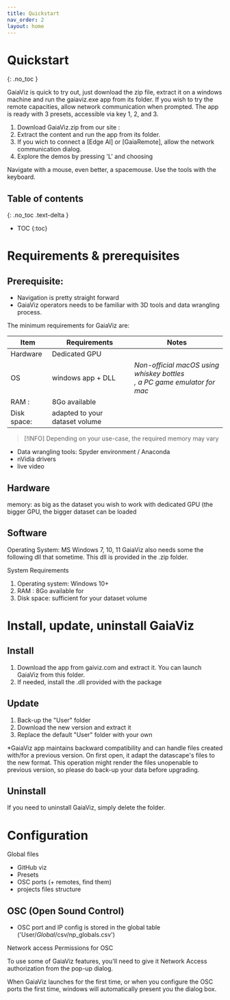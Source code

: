```yaml
---
title: Quickstart
nav_order: 2
layout: home
---
```

# Quickstart
{: .no_toc }

GaiaViz is quick to try out, just download the zip file, extract it on a windows machine and run the gaiaviz.exe app from its folder. If you wish to try the remote capacities, allow network communication when prompted. The app is ready with 3 presets, accessible via key 1, 2, and 3.

1. Download GaiaViz.zip from our site :
2. Extract the content and run the app from its folder.
3. If you wich to connect a [Edge AI] or [GaiaRemote], allow the network communication dialog.
4. Explore the demos by pressing 'L' and choosing

Navigate with a mouse, even better, a spacemouse.
Use the tools with the keyboard.

## Table of contents
{: .no_toc .text-delta }

- TOC
{:toc}

# Requirements & prerequisites

## Prerequisite:

- Navigation is pretty straight forward
- GaiaViz operators needs to be familiar with 3D tools and data wrangling process.

The minimum requirements for GaiaViz are:

| Item        | Requirements                   | Notes                                                                   |
| ----------- | ------------------------------ | -------------------------------------------------------------------------- |
| Hardware    | Dedicated GPU                  |                                                                            |
| OS          | windows app + DLL              | *Non-official macOS using whiskey bottles<br>, a PC game emulator for mac* |
| RAM :       | 8Go available                  |                                                                            |
| Disk space: | adapted to your dataset volume |                                                                            |

> [!INFO] 
> Depending on your use-case, the required memory may vary


- Data wrangling tools: Spyder environment / Anaconda 
- nVidia drivers
- live video

## Hardware

memory: as big as the dataset you wish to work with
dedicated GPU (the bigger GPU, the bigger dataset can be loaded

## Software

Operating System: MS Windows 7, 10, 11
GaiaViz also needs some the following dll that sometime.
This dll is provided in the .zip folder.

System Requirements
1. Operating system: Windows 10+ 
2. RAM : 8Go available for
3. Disk space: sufficient for your dataset volume

# Install, update, uninstall GaiaViz

## Install
1. Download the app from gaiviz.com and extract it. You can launch GaiaViz from this folder.
2. If needed, install the .dll provided with the package

## Update 

1. Back-up the "User" folder
2. Download the new version and extract it
3. Replace the default "User" folder with your own


*GaiaViz app maintains backward compatibility and can handle files created with/for a previous version. On first open, it adapt the datascape's files to the new format. This operation might render the files unopenable to previous version, so please do back-up your data before upgrading.


## Uninstall
If you need to uninstall GaiaViz, simply delete the folder.


# Configuration

Global files
- GitHub viz
- Presets
- OSC ports (+ remotes, find them)
- projects files structure


## OSC (Open Sound Control)
- OSC port and IP config is stored in the global table ('User/_Global_/csv/np_globals.csv')

Network access Permissions for OSC

To use some of GaiaViz features, you'll need to give it Network Access authorization from the pop-up dialog.

When GaiaViz launches for the first time, or when you configure the OSC ports the first time, windows will automatically present you the dialog box.